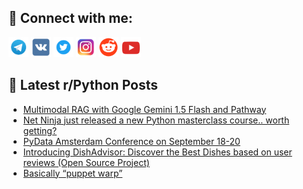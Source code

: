 ## 🔎 Connect with me:
[<img src="https://github.com/bullbesh/bullbesh/blob/main/images/Telegram.png" width="32" height="32" />](https://t.me/bullbesh)
[<img src="https://github.com/bullbesh/bullbesh/blob/main/images/VK.png" width="32" height="32" />](https://vk.com/bullbesh)
[<img src="https://github.com/bullbesh/bullbesh/blob/main/images/Twitter.png" width="32" height="32" />](https://twitter.com/bullbesh1)
[<img src="https://github.com/bullbesh/bullbesh/blob/main/images/Instagram.png" width="32" height="32" />](https://www.instagram.com/bullbesh)
[<img src="https://github.com/bullbesh/bullbesh/blob/main/images/Reddit.png" width="32" height="32" />](https://www.reddit.com/user/bullbesh)
[<img src="https://github.com/bullbesh/bullbesh/blob/main/images/YouTube.png" width="32" height="32" />](https://www.youtube.com/channel/UCtfjRs6uzgq5mfm8S06WTcg)

## 📕 Latest r/Python Posts
<!-- BLOG-POST-LIST:START -->
- [Multimodal RAG with Google Gemini 1.5 Flash and Pathway](https://www.reddit.com/r/Python/comments/1erzhra/multimodal_rag_with_google_gemini_15_flash_and/)
- [Net Ninja just released a new Python masterclass course.. worth getting?](https://www.reddit.com/r/Python/comments/1eryrpx/net_ninja_just_released_a_new_python_masterclass/)
- [PyData Amsterdam Conference on September 18-20](https://www.reddit.com/r/Python/comments/1erycy0/pydata_amsterdam_conference_on_september_1820/)
- [Introducing DishAdvisor: Discover the Best Dishes based on user reviews &lpar;Open Source Project&rpar;](https://www.reddit.com/r/Python/comments/1erxk9r/introducing_dishadvisor_discover_the_best_dishes/)
- [Basically “puppet warp”](https://www.reddit.com/r/Python/comments/1erx7rl/basically_puppet_warp/)
<!-- BLOG-POST-LIST:END -->
